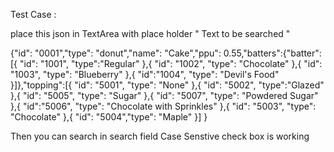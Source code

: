 Test Case : 

place this json in TextArea with place holder " Text to be searched "

{"id": "0001","type": "donut","name": "Cake","ppu": 0.55,"batters":{"batter":[{ "id": "1001", "type":"Regular" },{ "id": "1002", "type": "Chocolate" },{ "id": "1003", "type": "Blueberry" },{ "id":"1004", "type": "Devil's Food" }]},"topping":[{ "id": "5001", "type": "None" },{ "id": "5002", "type":"Glazed" },{ "id": "5005", "type": "Sugar" },{ "id": "5007", "type": "Powdered Sugar" },{ "id":"5006", "type": "Chocolate with Sprinkles" },{ "id": "5003", "type": "Chocolate" },{ "id": "5004","type": "Maple" }]
}

Then you can search in search field
Case Senstive check box is working